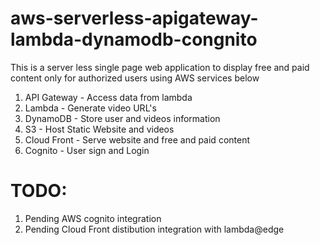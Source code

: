 # aws-serverless-apigateway-lambda-dynamodb-congnito
This is a server less single page web application to display free and paid content only for authorized users using AWS services below
1) API Gateway - Access data from lambda
2) Lambda - Generate video URL's
3) DynamoDB - Store user and videos information
4) S3 -  Host Static Website and videos
5) Cloud Front - Serve website and free and paid content
6) Cognito - User sign and Login

# TODO:
1) Pending AWS cognito integration
2) Pending Cloud Front distibution integration with lambda@edge

